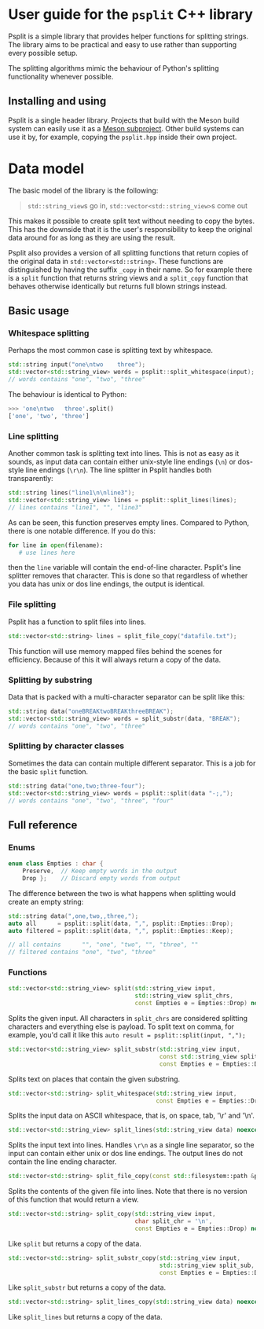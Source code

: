 # User guide for the `psplit` C++ library

Psplit is a simple library that provides helper functions for
splitting strings. The library aims to be practical and easy to use
rather than supporting every possible setup.

The splitting algorithms mimic the behaviour of Python's splitting
functionality whenever possible.

## Installing and using

Psplit is a single header library. Projects that build with the Meson
build system can easily use it as a [Meson
subproject](https://nibblestew.blogspot.com/2021/03/writing-library-and-then-using-it-as.html). Other
build systems can use it by, for example, copying the `psplit.hpp`
inside their own project.

# Data model

The basic model of the library is the following:

> `std::string_view`s go in, `std::vector<std::string_view>`s come out

This makes it possible to create split text without needing to copy
the bytes. This has the downside that it is the user's responsibility
to keep the original data around for as long as they are using the
result.

Psplit also provides a version of all splitting functions that return
copies of the original data in `std::vector<std::string>`. These
functions are distinguished by having the suffix `_copy` in their
name. So for example there is a `split` function that returns string
views and a `split_copy` function that behaves otherwise identically
but returns full blown strings instead.

## Basic usage

### Whitespace splitting

Perhaps the most common case is splitting text by whitespace.

```cpp
std::string input("one\ntwo    three");
std::vector<std::string_view> words = psplit::split_whitespace(input);
// words contains "one", "two", "three"
```

The behaviour is identical to Python:

```python
>>> 'one\ntwo   three'.split()
['one', 'two', 'three']
```

### Line splitting

Another common task is splitting text into lines. This is not as easy
as it sounds, as input data can contain either unix-style line endings
(`\n`) or dos-style line endings (`\r\n`). The line splitter in Psplit
handles both transparently:

```cpp
std::string lines("line1\n\nline3");
std::vector<std::string_view> lines = psplit::split_lines(lines);
// lines contains "line1", "", "line3"
```

As can be seen, this function preserves empty lines. Compared to
Python, there is one notable difference. If you do this:

```python
for line in open(filename):
   # use lines here
```

then the `line` variable will contain the end-of-line
character. Psplit's line splitter removes that character. This is done
so that regardless of whether you data has unix or dos line endings,
the output is identical.

### File splitting

Psplit has a function to split files into lines.

```cpp
std::vector<std::string> lines = split_file_copy("datafile.txt");
```

This function will use memory mapped files behind the scenes for
efficiency. Because of this it will always return a copy of the data.

### Splitting by substring

Data that is packed with a multi-character separator can be split like this:

```cpp
std::string data("oneBREAKtwoBREAKthreeBREAK");
std::vector<std::string_view> words = split_substr(data, "BREAK");
// words contains "one", "two", "three"
```

### Splitting by character classes

Sometimes the data can contain multiple different separator. This is a
job for the basic `split` function.

```cpp
std::string data("one,two;three-four");
std::vector<std::string_view> words = psplit::split(data "-;,");
// words contains "one", "two", "three", "four"
```

## Full reference

### Enums

```cpp
enum class Empties : char {
    Preserve,  // Keep empty words in the output
    Drop };    // Discard empty words from output
```

The difference between the two is what happens when splitting would
create an empty string:

```cpp
std::string data(",one,two,,three,");
auto all      = psplit::split(data, ",", psplit::Empties::Drop);
auto filtered = psplit::split(data, ",", psplit::Empties::Keep);

// all contains      "", "one", "two", "", "three", ""
// filtered contains "one", "two", "three"
```

### Functions

```cpp
std::vector<std::string_view> split(std::string_view input,
                                    std::string_view split_chrs,
                                    const Empties e = Empties::Drop) noexcept
```

Splits the given input. All characters in `split_chrs` are considered
splitting characters and everything else is payload. To split text on
comma, for example, you'd call it like this `auto result =
psplit::split(input, ",");`

```cpp
std::vector<std::string_view> split_substr(std::string_view input,
                                           const std::string_view split_sub,
                                           const Empties e = Empties::Drop) noexcept
```

Splits text on places that contain the given substring.

```cpp
std::vector<std::string> split_whitespace(std::string_view input,
                                          const Empties e = Empties::Drop) noexcept
```

Splits the input data on ASCII whitespace, that is, on space, tab,
'\r' and '\n'.

```cpp
std::vector<std::string_view> split_lines(std::string_view data) noexcept
```

Splits the input text into lines.  Handles `\r\n` as a single line
separator, so the input can contain either unix or dos line
endings. The output lines do not contain the line ending character.

```cpp
std::vector<std::string> split_file_copy(const std::filesystem::path &path) noexcept
```

Splits the contents of the given file into lines. Note that there is
no version of this function that would return a view.

```cpp
std::vector<std::string> split_copy(std::string_view input,
                                    char split_chr = '\n',
                                    const Empties e = Empties::Drop) noexcept
```

Like `split` but returns a copy of the data.

```cpp
std::vector<std::string> split_substr_copy(std::string_view input,
                                           std::string_view split_sub,
                                           const Empties e = Empties::Drop) noexcept
```

Like `split_substr` but returns a copy of the data.

```cpp
std::vector<std::string> split_lines_copy(std::string_view data) noexcept
```

Like `split_lines` but returns a copy of the data.
